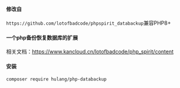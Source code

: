 #### 修改自
`https://github.com/lotofbadcode/phpspirit_databackup`兼容PHP8+


#### 一个php备份恢复数据库的扩展

相关文档：https://www.kancloud.cn/lotofbadcode/php_spirit/content

#### 安装
```
composer require hulang/php-databackup
```
